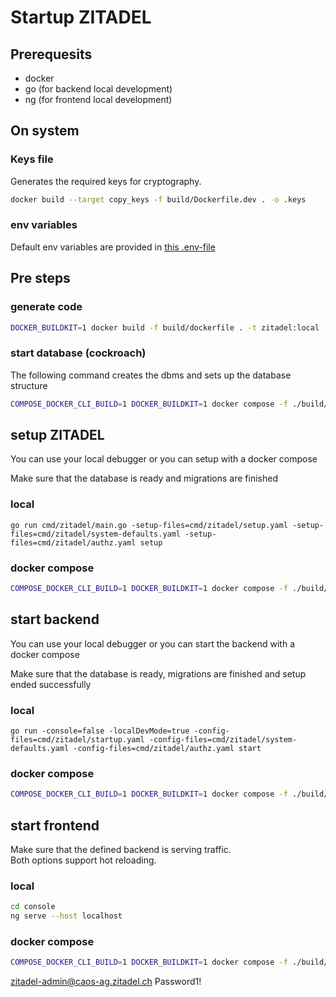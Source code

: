 # Startup ZITADEL

## Prerequesits

* docker
* go (for backend local development)
* ng (for frontend local development)


## On system

### Keys file

Generates the required keys for cryptography.

```bash
docker build --target copy_keys -f build/Dockerfile.dev . -o .keys
```

### env variables

Default env variables are provided in [this .env-file](build/local/local.env)

## Pre steps

### generate code

```bash
DOCKER_BUILDKIT=1 docker build -f build/dockerfile . -t zitadel:local --target go-copy -o .
```

### start database (cockroach)

The following command creates the dbms and sets up the database structure

```bash
COMPOSE_DOCKER_CLI_BUILD=1 DOCKER_BUILDKIT=1 docker compose -f ./build/local/docker-compose-dev.yml up db db-migrations
```

## setup ZITADEL

You can use your local debugger or you can setup with a docker compose

Make sure that the database is ready and migrations are finished

### local

`go run cmd/zitadel/main.go -setup-files=cmd/zitadel/setup.yaml -setup-files=cmd/zitadel/system-defaults.yaml -setup-files=cmd/zitadel/authz.yaml setup`

### docker compose

```bash
COMPOSE_DOCKER_CLI_BUILD=1 DOCKER_BUILDKIT=1 docker compose -f ./build/local/docker-compose-dev.yml up --exit-code-from db-migrations db-migrations
```

## start backend

You can use your local debugger or you can start the backend with a docker compose

Make sure that the database is ready, migrations are finished and setup ended successfully

### local

`go run -console=false -localDevMode=true -config-files=cmd/zitadel/startup.yaml -config-files=cmd/zitadel/system-defaults.yaml -config-files=cmd/zitadel/authz.yaml start`

### docker compose

```bash
COMPOSE_DOCKER_CLI_BUILD=1 DOCKER_BUILDKIT=1 docker compose -f ./build/local/docker-compose-dev.yml up backend-run
```

## start frontend

Make sure that the defined backend is serving traffic.  
Both options support hot reloading.


### local

```bash
cd console
ng serve --host localhost
```

### docker compose

```bash
COMPOSE_DOCKER_CLI_BUILD=1 DOCKER_BUILDKIT=1 docker compose -f ./build/local/docker-compose-dev.yml up frontend-local-run
```




zitadel-admin@caos-ag.zitadel.ch
Password1!